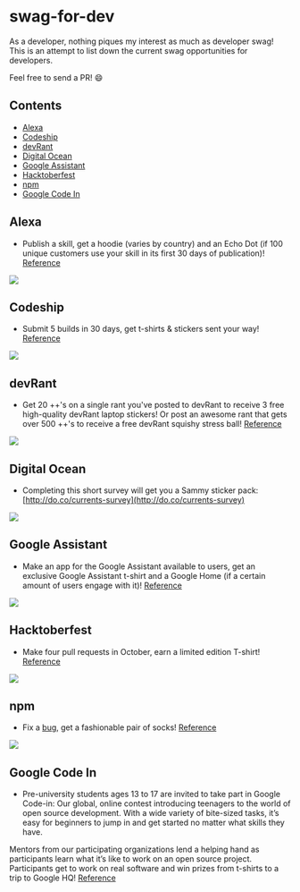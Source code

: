 # swag-for-dev

As a developer, nothing piques my interest as much as developer swag! This is an attempt to list down the current swag opportunities for developers.

Feel free to send a PR! :smile:

## Contents

- [Alexa](#alexa)
- [Codeship](#codeship)
- [devRant](#devrant)
- [Digital Ocean](#digital-ocean)
- [Google Assistant](#google-assistant)
- [Hacktoberfest](#hacktoberfest)
- [npm](#npm)
- [Google Code In](#google-code-in)

## Alexa

- Publish a skill, get a hoodie (varies by country) and an Echo Dot (if 100 unique customers use your skill in its first 30 days of publication)! [Reference](https://developer.amazon.com/alexa-skills-kit/alexa-developer-skill-promotion)

![](https://images-na.ssl-images-amazon.com/images/G/01/moile-apps/dex/alexa/Page-hoodie_feb-2017._CB534995161_.png)

## Codeship

- Submit 5 builds in 30 days, get t-shirts & stickers sent your way! [Reference](https://codeship.com/swag)

![](http://juliesfreebies.com/wp-content/uploads/2016/05/codeship-swag.jpg)

## devRant

- Get 20 ++'s on a single rant you've posted to devRant to receive 3 free high-quality devRant laptop stickers! Or post an awesome rant that gets over 500 ++'s to receive a free devRant squishy stress ball! [Reference](https://devrant.com/free-stickers)

![](https://devrant.com/static/devrant/img/stickers-collection3.png)

## Digital Ocean

- Completing this short survey will get you a Sammy sticker pack: [http://do.co/currents-survey](http://do.co/currents-survey)

![](https://pbs.twimg.com/media/ClLKoRDWEAAvgqK.jpg)

## Google Assistant

- Make an app for the Google Assistant available to users, get an exclusive Google Assistant t-shirt and a Google Home (if a certain amount of users engage with it)! [Reference](https://developers.google.com/actions/community/overview)

![](https://i2.wp.com/radthemaker.com/wp-content/uploads/2017/11/My-Google-Assistant-T-Shirt.jpg)

## Hacktoberfest

- Make four pull requests in October, earn a limited edition T-shirt! [Reference](https://hacktoberfest.digitalocean.com/)

![](https://cdn-images-1.medium.com/max/2000/1*9rG8J1r8l-LC0oRvRVoEkA.jpeg)

## npm

- Fix a [bug](https://github.com/npm/npm/issues), get a fashionable pair of socks! [Reference](http://blog.npmjs.org/post/129827785565/npm-weekly-30-package-scripts-for-tooling-a)

![](https://partners.npmjs.com/weekly/weekly30/socks-1100x.jpg)

## Google Code In

- Pre-university students ages 13 to 17 are invited to take part in Google Code-in: Our global, online contest introducing teenagers to the world of open source development. With a wide variety of bite-sized tasks, it’s easy for beginners to jump in and get started no matter what skills they have.

Mentors from our participating organizations lend a helping hand as participants learn what it’s like to work on an open source project. Participants get to work on real software and win prizes from t-shirts to a trip to Google HQ! [Reference](https://codein.withgoogle.com/)

